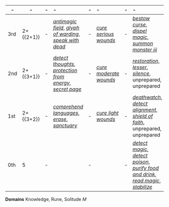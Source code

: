 -|-|-|-|-|-|-|-
----|-----------|-|:-----------------------------------------------------------------|-|:-------------------------|-|:-
3rd | 2+{{2+1}} |-| *[antimagic field]*, *[glyph of warding]*, *[speak with dead]*   |-| *[cure serious wounds]*  |-| *[bestow curse]*, *[dispel magic]*, *[summon monster iii]*
2nd | 2+{{3+1}} |-| *[detect thoughts]*, *[protection from energy]*, *[secret page]* |-| *[cure moderate wounds]* |-| *[restoration, lesser]*, *[silence]*, unprepared, unprepared
1st | 2+{{3+2}} |-| *[comprehend languages]*, *[erase]*, *[sanctuary]*               |-| *[cure light wounds]*    |-| *[deathwatch]*, *[detect alignment]*, *[shield of faith]*, unprepared, unprepared
0th |    5      |-|                                                                  |-|                          |-| *[detect magic]*, *[detect poison]*, *[purify food and drink]*, *[read magic]*, *[stabilize]*

**Domains** Knowledge, Rune, Solitude $M$

[3rd]: #
  [daylight]: :d20spell:daylight
  [dispel magic]: :d20spell:dispel-magic
  [magic circle against alignment]: :d20spell:magic-circle-against-evil
  [protection from energy]: :d20spell:protection-from-energy
  [resist energy, communal]: :d20spell:resist-energy
  [sands of time]: :d20spell:sands-of-time
  [summon monster iii]: :d20spell:summon-monster

  [cure serious wounds]: :d20spell:cure-serious-wounds

  [archon's aura]: :d20spell:archon-s-aura
  [bestow curse]: :d20spell:bestow-curse
  [create food and water]: :d20spell:create-food-and-water
  [deeper darkness]: :d20spell:deeper-darkness
  [prayer]: :d20spell:prayer
  [symbol of healing]: :d20spell:symbol-of-healing
  [wrathful mantle]: :d20spell:wrathful-mantle

[2nd]: #
  [ant haul, communal]: :d20spell:ant-haul
  [book ward]: :d20spell:book-ward
  [darkness]: :d20spell:darkness
  [endure elements, communal]: :d20spell:endure-elements
  [make whole]: :d20spell:make-whole
  [protection from alignment, communal]: :d20spell:protection-from-evil
  [resist energy]: :d20spell:resist-energy
  [share language]: :d20spell:share-language

  [cure moderate wounds]: :d20spell:cure-moderate-wounds

  [aid]: :d20spell:aid
  [augury]: :d20spell:augury
  [blinding ray]: :d20spell:blinding-ray
  [consecrate]: :d20spell:consecrate
  [death knell]: :d20spell:death-knell
  [delay disease]: :d20spell:delay-disease
  [delay poison]: :d20spell:delay-poison
  [find traps]: :d20spell:find-traps
  [grace]: :d20spell:grace
  [hold person]: :d20spell:hold-person
  [restoration, lesser]: :d20spell:restoration
  [shield other]: :d20spell:shield-other
  [silence]: :d20spell:silence
  [soothing word]: :d20spell:soothing-word
  [status]: :d20spell:status
  [zone of truth]: :d20spell:zone-of-truth

[1st]: #
  [ant haul]: :d20spell:ant-haul
  [detect charm]: :d20spell:detect-charm
  [detect undead]: :d20spell:detect-undead
  [endure elements]: :d20spell:endure-elements
  [liberating command]: :d20spell:liberating-command
  [obscuring mist]: :d20spell:obscuring-mist
  [protection from alignment]: :d20spell:protection-from-evil

  [cure light wounds]: :d20spell:cure-light-wounds

  [abstemiousness]: :d20spell:abstemiousness
  [bless]: :d20spell:bless
  [compel hostility]: :d20spell:compel-hostility
  [deathwatch]: :d20spell:deathwatch
  [detect alignment]: :d20spell:detect-evil
  [diagnose disease]: :d20spell:diagnose-disease
  [magic stone]: :d20spell:magic-stone
  [remove fear]: :d20spell:remove-fear
  [remove sickness]: :d20spell:remove-sickness
  [shield of faith]: :d20spell:shield-of-faith

[0th]: #
  [detect magic]: :d20spell:detect-magic
  [detect poison]: :d20spell:detect-poison
  [purify food and drink]: :d20spell:purify-food-and-drink
  [read magic]: :d20spell:read-magic
  [stabilize]: :d20spell:stabilize

[Knowledge Domain]: #
  [foresight]: :d20spell:foresight
  [discern location]: :d20spell:discern-location
  [legend lore]: :d20spell:legend-lore
  [find the path]: :d20spell:find-the-path
  [true seeing]: :d20spell:true-seeing
  [divination]: :d20spell:divination
  [speak with dead]: :d20spell:speak-with-dead
  [detect thoughts]: :d20spell:detect-thoughts
  [comprehend languages]: :d20spell:comprehend-languages

[Rune Domain]: #
  [teleportation circle]: :d20spell:teleportation-circle
  [symbol of death]: :d20spell:symbol-of-death
  [instant summons]: :d20spell:instant-summons
  [greater glyph of warding]: :d20spell:glyph-of-warding
  [lesser planar binding]: :d20spell:planar-binding
  [explosive runes]: :d20spell:explosive-runes
  [glyph of warding]: :d20spell:glyph-of-warding
  [secret page]: :d20spell:secret-page
  [erase]: :d20spell:erase

[Solitude Domain (M)]: #
  [greater create demiplane]: :d20spell:create-demiplane
  [mirage arcana]: :d20spell:mirage-arcana
  [detect scrying]: :d20spell:detect-scrying
  [silence]: :d20spell:silence
  [mind blank]: :d20spell:mind-blank
  [repulsion]: :d20spell:repulsion
  [antimagic field]: :d20spell:antimagic-field
  [protection from energy]: :d20spell:protection-from-energy
  [sanctuary]: :d20spell:sanctuary